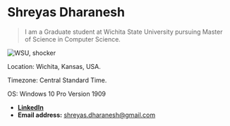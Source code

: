Shreyas Dharanesh
=====================
> I am a Graduate student at Wichita State University pursuing Master of Science in Computer Science.

![WSU, shocker](https://external-content.duckduckgo.com/iu/?u=https%3A%2F%2Fwww.topmastersinhealthcare.com%2Fwp-content%2Fuploads%2F2015%2F03%2FWichita-State-University-Masters-in-Healthcare-Administration.jpg&f=1&nofb=1)

Location: Wichita, Kansas, USA.

Timezone: Central Standard Time.

OS: Windows 10 Pro Version 1909



+ **[LinkedIn](https://www.linkedin.com/in/shreyas-dharanesh-80252656 "Shreyas Dharanesh's Profile")**
+ **Email address:** <shreyas.dharanesh@gmail.com>

